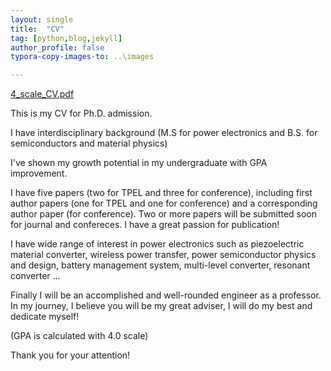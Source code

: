 ```yaml
---
layout: single
title:  "CV"
tag: [python,blog,jekyll]
author_profile: false
typora-copy-images-to: ..\images

---
```


 [4_scale_CV.pdf](..\materials\4_scale_CV.pdf) 

This is my CV for Ph.D. admission.

I have interdisciplinary background (M.S for power electronics and B.S. for semiconductors and material physics)

I've shown my growth potential in my undergraduate with GPA improvement.

I have five papers (two for TPEL and three for conference), including first author papers (one for TPEL and one for conference) and a corresponding author paper (for conference). Two or more papers will be submitted soon for journal and confereces. I have a great passion for publication!

I have wide range of interest in power electronics such as piezoelectric material converter, wireless power transfer, power semiconductor physics and design, battery management system, multi-level converter, resonant converter ...

Finally I will be an accomplished and well-rounded engineer as a professor. In my journey, I believe you will be my great adviser, I will do my best and dedicate myself!

(GPA is calculated with 4.0 scale)

Thank you for your attention!